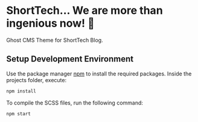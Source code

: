 # ShortTech... We are more than ingenious now! :space_invader:

Ghost CMS Theme for ShortTech Blog.

## Setup Development Environment

Use the package manager [npm](https://www.npmjs.com/) to install the required packages.
Inside the projects folder, execute:

```bash
npm install
```

To compile the SCSS files, run the following command:

```bash
npm start
```
